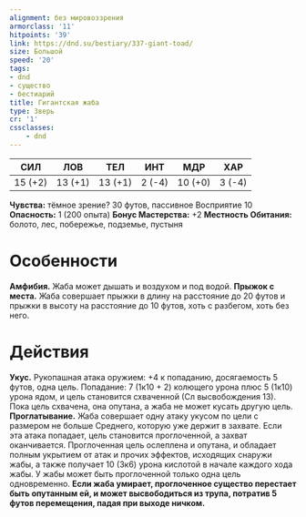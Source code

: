```yaml
---
alignment: без мировоззрения
armorclass: '11'
hitpoints: '39'
link: https://dnd.su/bestiary/337-giant-toad/
size: Большой
speed: '20'
tags:
- dnd
- существо
- бестиарий
title: Гигантская жаба
type: Зверь
cr: '1'
cssclasses:
    - dnd
---
```



| СИЛ | ЛОВ | ТЕЛ | ИНТ | МДР | ХАР |
|---|---|---|---|---|---|
| 15 (+2) | 13 (+1) | 13 (+1) | 2 (-4) | 10 (+0) | 3 (-4) |
**Чувства:** тёмное зрение? 30 футов, пассивное Восприятие 10
**Опасность:** 1 (200 опыта)
**Бонус Мастерства:** +2
**Местность Обитания:** болото, лес, побережье, подземье, пустыня


# Особенности
**Амфибия.** Жаба может дышать и воздухом и под водой.
**Прыжок с места.** Жаба совершает прыжки в длину на расстояние до 20 футов и прыжки в высоту на расстояние до 10 футов, хоть с разбегом, хоть без него.


# Действия
**Укус.** Рукопашная атака оружием: +4 к попаданию, досягаемость 5 футов, одна цель. Попадание: 7 (1к10 + 2) колющего урона плюс 5 (1к10) урона ядом, и цель становится схваченной (Сл высвобождения 13). Пока цель схвачена, она опутана, а жаба не может кусать другую цель.
**Проглатывание.** Жаба совершает одну атаку укусом по цели с размером не больше Среднего, которую уже держит в захвате. Если эта атака попадает, цель становится проглоченной, а захват оканчивается. Проглоченная цель ослеплена и опутана, и обладает полным укрытием от атак и прочих эффектов, исходящих снаружи жабы, а также получает 10 (3к6) урона кислотой в начале каждого хода жабы. У жабы может быть проглоченной только одна цель одновременно.
**Если жаба умирает, проглоченное существо перестает быть опутанным ей, и может высвободиться из трупа, потратив 5 футов перемещения, падая при выходе ничком.**